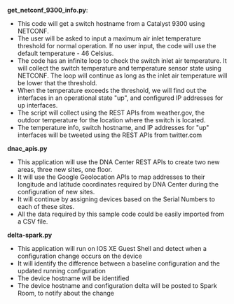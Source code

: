  **get_netconf_9300_info.py**:
 
 - This code will get a switch hostname from a Catalyst 9300 using NETCONF.
 - The user will be asked to input a maximum air inlet temperature threshold for normal operation.
   If no user input, the code will use the default temperature - 46 Celsius.
 - The code has an infinite loop to check the switch inlet air temperature. It will collect the switch temperature and temperature sensor state using NETCONF.
   The loop will continue as long as the inlet air temperature will be lower that the threshold.
 - When the temperature exceeds the threshold, we will find out the interfaces in an operational state "up", and configured IP addresses for up interfaces.
 - The script will collect using the REST APIs from weather.gov, the outdoor temperature for the location where the switch is located.
 - The temperature info, switch hostname, and IP addresses for "up" interfaces will be tweeted using the REST APIs from twitter.com
 
 **dnac_apis.py**
 
 - This application will use the DNA Center REST APIs to create two new areas, three new sites, one floor.
 - It will use the Google Geolocation APIs to map addresses to their longitude and latitude coordinates required
    by DNA Center during the configuration of new sites.
 - It will continue by assigning devices based on the Serial Numbers to each of these sites.
 - All the data required by this sample code could be easily imported from a CSV file.

 **delta-spark.py**
 
 - This application will run on IOS XE Guest Shell and detect when a configuration change occurs on the device
 - It will identify the difference between a baseline configuration and the updated running configuration
 - The device hostname will be identified
 - The device hostname and configuration delta will be posted to Spark Room, to notify about the change